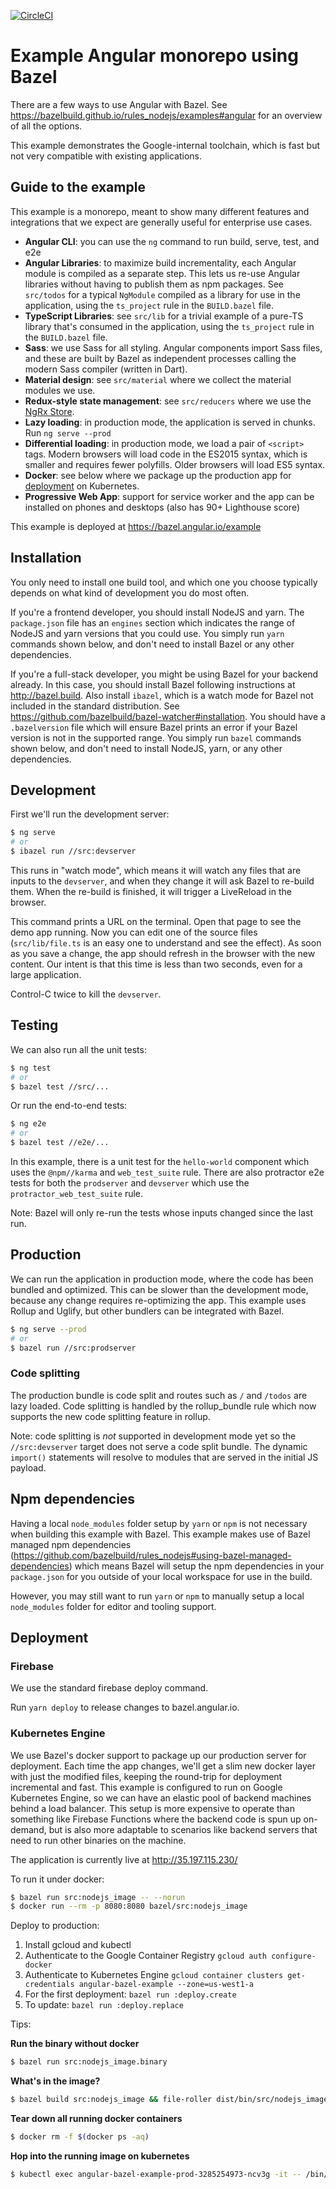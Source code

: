 [![CircleCI](https://circleci.com/gh/angular/angular-bazel-example.svg?style=svg)](https://circleci.com/gh/angular/angular-bazel-example)

# Example Angular monorepo using Bazel

There are a few ways to use Angular with Bazel. See https://bazelbuild.github.io/rules_nodejs/examples#angular for an overview of all the options.

This example demonstrates the Google-internal toolchain, which is fast but not very compatible with existing applications.

## Guide to the example

This example is a monorepo, meant to show many different features and integrations that we expect are generally useful for enterprise use cases.

- **Angular CLI**: you can use the `ng` command to run build, serve, test, and e2e
- **Angular Libraries**: to maximize build incrementality, each Angular module is compiled as a separate step.
  This lets us re-use Angular libraries without having to publish them as npm packages. See `src/todos` for a typical `NgModule` compiled as a library for use in the application, using the `ts_project` rule in the `BUILD.bazel` file.
- **TypeScript Libraries**: see `src/lib` for a trivial example of a pure-TS library that's consumed in the application, using the `ts_project` rule in the `BUILD.bazel` file.
- **Sass**: we use Sass for all styling.
  Angular components import Sass files, and these are built by Bazel as independent processes calling the modern Sass compiler (written in Dart).
- **Material design**: see `src/material` where we collect the material modules we use.
- **Redux-style state management**: see `src/reducers` where we use the [NgRx Store](https://ngrx.io/guide/store).
- **Lazy loading**: in production mode, the application is served in chunks.
  Run `ng serve --prod`
- **Differential loading**: in production mode, we load a pair of `<script>` tags.
  Modern browsers will load code in the ES2015 syntax, which is smaller and requires fewer polyfills. Older browsers will load ES5 syntax.
- **Docker**: see below where we package up the production app for [deployment](#deployment) on Kubernetes.
- **Progressive Web App**: support for service worker and the app can be installed on phones and desktops (also has 90+ Lighthouse score)

This example is deployed at https://bazel.angular.io/example

## Installation

You only need to install one build tool, and which one you choose typically depends on what kind of development you do most often.

If you're a frontend developer, you should install NodeJS and yarn.
The `package.json` file has an `engines` section which indicates the range of NodeJS and yarn versions that you could use.
You simply run `yarn` commands shown below, and don't need to install Bazel or any other dependencies.

If you're a full-stack developer, you might be using Bazel for your backend already.
In this case, you should install Bazel following instructions at http://bazel.build.
Also install `ibazel`, which is a watch mode for Bazel not included in the standard distribution. See https://github.com/bazelbuild/bazel-watcher#installation.
You should have a `.bazelversion` file which will ensure Bazel prints an error if your Bazel version is not in the supported range.
You simply run `bazel` commands shown below, and don't need to install NodeJS, yarn, or any other dependencies.

## Development

First we'll run the development server:

```bash
$ ng serve
# or
$ ibazel run //src:devserver
```

This runs in "watch mode", which means it will watch any files that are inputs to the `devserver`, and when they change it will ask Bazel to re-build them.
When the re-build is finished, it will trigger a LiveReload in the browser.

This command prints a URL on the terminal. Open that page to see the demo app running.
Now you can edit one of the source files (`src/lib/file.ts` is an easy one to understand and see the effect).
As soon as you save a change, the app should refresh in the browser with the new content.
Our intent is that this time is less than two seconds, even for a large application.

Control-C twice to kill the `devserver`.

## Testing

We can also run all the unit tests:

```bash
$ ng test
# or
$ bazel test //src/...
```

Or run the end-to-end tests:

```bash
$ ng e2e
# or
$ bazel test //e2e/...
```

In this example, there is a unit test for the `hello-world` component which uses the `@npm//karma` and `web_test_suite` rule.
There are also protractor e2e tests for both the `prodserver` and `devserver` which use the `protractor_web_test_suite` rule.

Note: Bazel will only re-run the tests whose inputs changed since the last run.

## Production

We can run the application in production mode, where the code has been bundled and optimized.
This can be slower than the development mode, because any change requires re-optimizing the app.
This example uses Rollup and Uglify, but other bundlers can be integrated with Bazel.

```bash
$ ng serve --prod
# or
$ bazel run //src:prodserver
```

### Code splitting

The production bundle is code split and routes such as `/` and `/todos` are lazy loaded.
Code splitting is handled by the rollup_bundle rule which now supports the new code splitting feature in rollup.

Note: code splitting is _not_ supported in development mode yet so the `//src:devserver` target does not serve a code split bundle.
The dynamic `import()` statements will resolve to modules that are served in the initial JS payload.

## Npm dependencies

Having a local `node_modules` folder setup by `yarn` or `npm` is not necessary when building this example with Bazel.
This example makes use of Bazel managed npm dependencies (https://github.com/bazelbuild/rules_nodejs#using-bazel-managed-dependencies) which means Bazel will setup the npm dependencies in your `package.json` for you outside of your local workspace for use in the build.

However, you may still want to run `yarn` or `npm` to manually setup a local `node_modules` folder for editor and tooling support.

## Deployment

### Firebase

We use the standard firebase deploy command.

Run `yarn deploy` to release changes to bazel.angular.io.

### Kubernetes Engine

We use Bazel's docker support to package up our production server for deployment.
Each time the app changes, we'll get a slim new docker layer with just the modified files, keeping the round-trip for deployment incremental and fast.
This example is configured to run on Google Kubernetes Engine, so we can have an elastic pool of backend machines behind a load balancer.
This setup is more expensive to operate than something like Firebase Functions where the backend code is spun up on-demand, but is also more adaptable to scenarios like backend servers that need to run other binaries on the machine.

The application is currently live at http://35.197.115.230/

To run it under docker:

```bash
$ bazel run src:nodejs_image -- --norun
$ docker run --rm -p 8080:8080 bazel/src:nodejs_image
```

Deploy to production:

1. Install gcloud and kubectl
1. Authenticate to the Google Container Registry
   `gcloud auth configure-docker`
1. Authenticate to Kubernetes Engine
   `gcloud container clusters get-credentials angular-bazel-example --zone=us-west1-a`
1. For the first deployment: `bazel run :deploy.create`
1. To update: `bazel run :deploy.replace`

Tips:

**Run the binary without docker**

```bash
$ bazel run src:nodejs_image.binary
```

**What's in the image?**

```bash
$ bazel build src:nodejs_image && file-roller dist/bin/src/nodejs_image-layer.tar
```

**Tear down all running docker containers**

```bash
$ docker rm -f $(docker ps -aq)
```

**Hop into the running image on kubernetes**

```bash
$ kubectl exec angular-bazel-example-prod-3285254973-ncv3g -it -- /bin/bash
```
